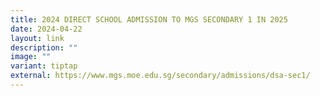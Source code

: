 ```yaml
---
title: 2024 DIRECT SCHOOL ADMISSION TO MGS SECONDARY 1 IN 2025
date: 2024-04-22
layout: link
description: ""
image: ""
variant: tiptap
external: https://www.mgs.moe.edu.sg/secondary/admissions/dsa-sec1/
---
```

